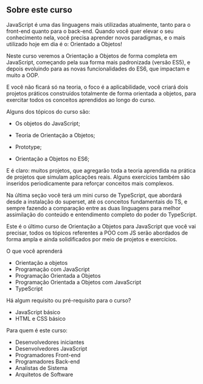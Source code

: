 ## Sobre este curso

JavaScript é uma das linguagens mais utilizadas atualmente, tanto para o front-end quanto para o back-end. Quando você quer elevar o seu conhecimento nela, você precisa aprender novos paradigmas, e o mais utilizado hoje em dia é o: Orientado a Objetos!

Neste curso veremos a Orientação a Objetos de forma completa em JavaScript, começando pela sua forma mais padronizada (versão ES5), e depois evoluindo para as novas funcionalidades do ES6, que impactam e muito a OOP.

E você não ficará só na teoria, o foco é a aplicabilidade, você criará dois projetos práticos construídos totalmente de forma orientada a objetos, para exercitar todos os conceitos aprendidos ao longo do curso.

Alguns dos tópicos do curso são:

- Os objetos do JavaScript;

- Teoria de Orientação a Objetos;

- Prototype;

- Orientação a Objetos no ES6;

E é claro: muitos projetos, que agregarão toda a teoria aprendida na prática de projetos que simulam aplicações reais. Alguns exercícios também são inseridos periodicamente para reforçar conceitos mais complexos.

Na última seção você terá um mini curso de TypeScript, que abordará desde a instalação do superset, até os conceitos fundamentais do TS, e sempre fazendo a comparação entre as duas linguagens para melhor assimilação do conteúdo e entendimento completo do poder do TypeScript.

Este é o último curso de Orientação a Objetos para JavaScript que você vai precisar, todos os tópicos referentes a POO com JS serão abordados de forma ampla e ainda solidificados por meio de projetos e exercícios.

O que você aprenderá

- Orientação a objetos
- Programação com JavaScript
- Programação Orientada a Objetos
- Programação Orientada a Objetos com JavaScript
- TypeScript

Há algum requisito ou pré-requisito para o curso?

- JavaScript básico
- HTML e CSS básico

Para quem é este curso:

- Desenvolvedores iniciantes
- Desenvolvedores JavaScript
- Programadores Front-end
- Programadores Back-end
- Analistas de Sistema
- Arquitetos de Software